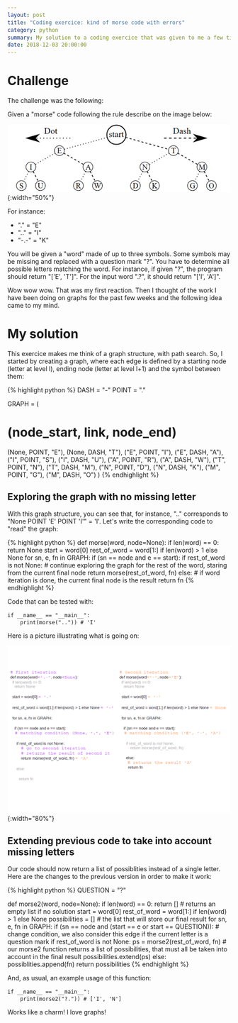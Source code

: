 ```yaml
---
layout: post
title: "Coding exercice: kind of morse code with errors"
category: python
summary: My solution to a coding exercice that was given to me a few times ago using graphs and recursion.
date: 2018-12-03 20:00:00
---
```


# Challenge

The challenge was the following:

Given a "morse" code following the rule describe on the image below:

![Challenge morse code](/img/posts/morse.png){:width="50%"}

For instance:

- "." = "E"
- ".." = "I"
- "-.-" = "K"

You will be given a "word" made of up to three symbols. Some symbols may be missing and replaced with a question mark "?". You have to determine all possible letters matching the word. For instance, if given "?", the program should return "['E', 'T']". For the input word ".?", it should return "['I', 'A']".

Wow wow wow. That was my first reaction. Then I thought of the work I have been doing on graphs for the past few weeks and the following idea came to my mind. 

# My solution

This exercice makes me think of a graph structure, with path search. So, I started by creating a graph, where each edge is defined by a starting node (letter at level l), ending node (letter at level l+1) and the symbol between them:

{% highlight python %}
DASH = "-"
POINT = "."

GRAPH = (
  # (node_start, link, node_end)
  (None, POINT, "E"),
  (None, DASH, "T"),
  ("E", POINT, "I"),
  ("E", DASH, "A"),
  ("I", POINT, "S"),
  ("I", DASH, "U"),
  ("A", POINT, "R"),
  ("A", DASH, "W"),
  ("T", POINT, "N"),
  ("T", DASH, "M"),
  ("N", POINT, "D"),
  ("N", DASH, "K"),
  ("M", POINT, "G"),
  ("M", DASH, "O")
)
{% endhighlight %}


## Exploring the graph with no missing letter

With this graph structure, you can see that, for instance, ".." corresponds to "None POINT 'E' POINT 'I'" = 'I'. Let's write the corresponding code to "read" the graph:

{% highlight python %}
def morse(word, node=None):
  if len(word) == 0:
    return None
  start = word[0]
  rest_of_word = word[1:] if len(word) > 1 else None
  for sn, e, fn in GRAPH:
    if (sn == node and e == start):
      if rest_of_word is not None: # continue exploring the graph for the rest of the word, staring from the current final node
          return morse(rest_of_word, fn)
      else: # if word iteration is done, the current final node is the result
        return fn
{% endhighlight %}


Code that can be tested with:

    if __name__ == "__main__":
        print(morse("..")) # 'I'


Here is a picture illustrating what is going on:

![Recursion illustration](/img/posts/recursion_expl.png){:width="80%"}


## Extending previous code to take into account missing letters

Our code should now return a list of possiblities instead of a single letter.  Here are the changes to the previous version in order to make it work:

{% highlight python %}
QUESTION = "?"

def morse2(word, node=None):
  if len(word) == 0:
    return [] # returns an empty list if no solution
  start = word[0]
  rest_of_word = word[1:] if len(word) > 1 else None
  possibilities = [] # the list that will store our final result
  for sn, e, fn in GRAPH:
    if (sn == node 
        and (start == e or start == QUESTION)): # change condition, we also consider this edge if the current letter is a question mark
      if rest_of_word is not None:
          ps = morse2(rest_of_word, fn) # our morse2 function returns a list of possibilities, that must all be taken into account in the final result
          possibilities.extend(ps)
      else:
        possiblities.append(fn)
  return possibilities
{% endhighlight %}


And, as usual, an example usage of this function:

    if __name__ == "__main__":
        print(morse2("?.")) # ['I', 'N']


Works like a charm! I love graphs!
